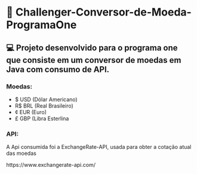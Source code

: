 # :money_with_wings: Challenger-Conversor-de-Moeda-ProgramaOne

<h2 align-text="left">
 💻 Projeto desenvolvido para o programa one<br/> que
    consiste em um conversor de moedas em
    Java com consumo de API.</h2>

<h3 align-text="left">Moedas:</h2>
<ul>
  <li>$ USD (Dólar Americano)</li>
  <li>R$ BRL (Real Brasileiro)</li>
  <li>¢ EUR (Euro)</li>
  <li>£ GBP (Libra Esterlina</li>
</ul>

<h3 align-text="left">API:</h3>
<p>A Api consumida foi a ExchangeRate-API, usada para obter a cotação atual das moedas</p>
<p>https://www.exchangerate-api.com/</p>
